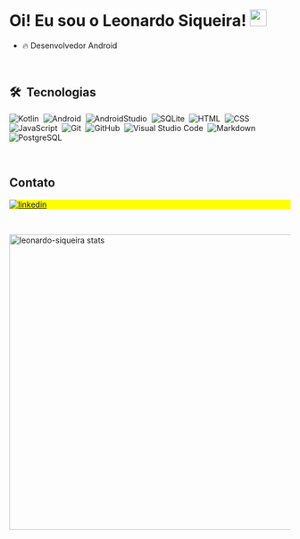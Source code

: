<h1 align="left">Oi! Eu sou o Leonardo Siqueira! <img src="https://raw.githubusercontent.com/kaueMarques/kaueMarques/master/hi.gif" height="30px"></h1>

- 🔥 Desenvolvedor Android
<br>

## 🛠 &nbsp;Tecnologias


![Kotlin](https://img.shields.io/badge/-Kotlin-05122A?style=flat&logo=kotlin)&nbsp;
![Android](https://img.shields.io/badge/-Android-05122A?style=flat&logo=android)&nbsp;
![AndroidStudio](https://img.shields.io/badge/-AndroidStudio-05122A?style=flat&logo=androidstudio)&nbsp;
![SQLite](https://img.shields.io/badge/-SQLite-05122A?style=flat&logo=sqlite)&nbsp;
![HTML](https://img.shields.io/badge/-HTML-05122A?style=flat&logo=HTML5)&nbsp;
![CSS](https://img.shields.io/badge/-CSS-05122A?style=flat&logo=CSS3&logoColor=1572B6)&nbsp;
![JavaScript](https://img.shields.io/badge/-JavaScript-05122A?style=flat&logo=javascript)&nbsp;
![Git](https://img.shields.io/badge/-Git-05122A?style=flat&logo=git)&nbsp;
![GitHub](https://img.shields.io/badge/-GitHub-05122A?style=flat&logo=github)&nbsp;
![Visual Studio Code](https://img.shields.io/badge/-Visual%20Studio%20Code-05122A?style=flat&logo=visual-studio-code&logoColor=007ACC)&nbsp;
![Markdown](https://img.shields.io/badge/-Markdown-05122A?style=flat&logo=markdown)&nbsp;
![PostgreSQL](https://img.shields.io/badge/-PostgreSQL-05122A?style=flat&logo=postgresql)&nbsp;

<br>

## Contato

<p align="left" style="background:yellow">
<a href="https://www.linkedin.com/in/leo-siqueira/" target="_blank">
  <img align="center" src="https://www.linkedin.com/in/leo-siqueira/" alt="linkedin"/>
</a>
</p>
<br>


<p align="left">
<img width="530em" src="https://github-readme-stats.vercel.app/api?username=leonardo-siqueira&show_icons=true&theme=vision-friendly-dark" alt="leonardo-siqueira stats"/>
</p>
